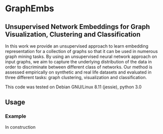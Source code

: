 # GraphEmbs

## Unsupervised Network Embeddings for Graph Visualization, Clustering and Classification


In this work we provide an unsupervised approach to learn embedding representation for a collection of graphs so that it can be used in numerous graph mining tasks. By using an unsupervised neural network approach on input graphs, we aim to capture the underlying distribution of the data in order to discriminate between different class of networks. Our method is assessed empirically on
synthetic and real life datasets and evaluated in three different tasks: graph clustering, visualization and classification. 

This code was tested on Debian GNU/Linux 8.11 (jessie), python 3.0

## Usage

### Example
In construction
